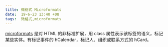 ```yaml
---
title: 微格式 Microformats
date:  19-6-23 13:40 +08
tags:  微格式,microformats
---
```


[microformats][1] 是对 HTML 的非标准扩展，用 class 属性表示该标签的语义，标记某些实体。有标记事件的 hCalendar，标记人、组织或联系方式的 hCard。



[1]:https://developer.mozilla.org/zh-CN/docs/Web/HTML/%E5%BE%AE%E6%A0%BC%E5%BC%8F
